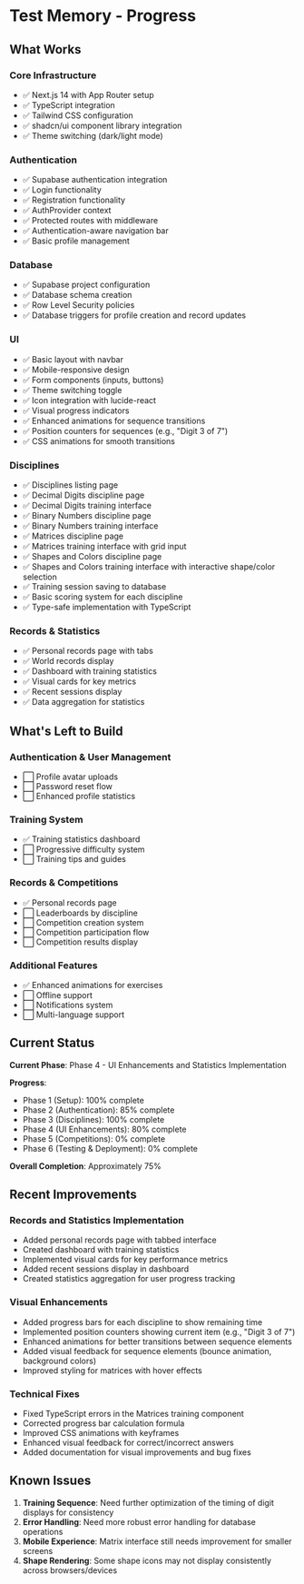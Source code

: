 # Test Memory - Progress

## What Works

### Core Infrastructure

- ✅ Next.js 14 with App Router setup
- ✅ TypeScript integration
- ✅ Tailwind CSS configuration
- ✅ shadcn/ui component library integration
- ✅ Theme switching (dark/light mode)

### Authentication

- ✅ Supabase authentication integration
- ✅ Login functionality
- ✅ Registration functionality
- ✅ AuthProvider context
- ✅ Protected routes with middleware
- ✅ Authentication-aware navigation bar
- ✅ Basic profile management

### Database

- ✅ Supabase project configuration
- ✅ Database schema creation
- ✅ Row Level Security policies
- ✅ Database triggers for profile creation and record updates

### UI

- ✅ Basic layout with navbar
- ✅ Mobile-responsive design
- ✅ Form components (inputs, buttons)
- ✅ Theme switching toggle
- ✅ Icon integration with lucide-react
- ✅ Visual progress indicators
- ✅ Enhanced animations for sequence transitions
- ✅ Position counters for sequences (e.g., "Digit 3 of 7")
- ✅ CSS animations for smooth transitions

### Disciplines

- ✅ Disciplines listing page
- ✅ Decimal Digits discipline page
- ✅ Decimal Digits training interface
- ✅ Binary Numbers discipline page
- ✅ Binary Numbers training interface
- ✅ Matrices discipline page
- ✅ Matrices training interface with grid input
- ✅ Shapes and Colors discipline page
- ✅ Shapes and Colors training interface with interactive shape/color selection
- ✅ Training session saving to database
- ✅ Basic scoring system for each discipline
- ✅ Type-safe implementation with TypeScript

### Records & Statistics

- ✅ Personal records page with tabs
- ✅ World records display
- ✅ Dashboard with training statistics
- ✅ Visual cards for key metrics
- ✅ Recent sessions display
- ✅ Data aggregation for statistics

## What's Left to Build

### Authentication & User Management

- ⬜ Profile avatar uploads
- ⬜ Password reset flow
- ⬜ Enhanced profile statistics

### Training System

- ✅ Training statistics dashboard
- ⬜ Progressive difficulty system
- ⬜ Training tips and guides

### Records & Competitions

- ✅ Personal records page
- ⬜ Leaderboards by discipline
- ⬜ Competition creation system
- ⬜ Competition participation flow
- ⬜ Competition results display

### Additional Features

- ✅ Enhanced animations for exercises
- ⬜ Offline support
- ⬜ Notifications system
- ⬜ Multi-language support

## Current Status

**Current Phase**: Phase 4 - UI Enhancements and Statistics Implementation

**Progress**:

- Phase 1 (Setup): 100% complete
- Phase 2 (Authentication): 85% complete
- Phase 3 (Disciplines): 100% complete
- Phase 4 (UI Enhancements): 80% complete
- Phase 5 (Competitions): 0% complete
- Phase 6 (Testing & Deployment): 0% complete

**Overall Completion**: Approximately 75%

## Recent Improvements

### Records and Statistics Implementation

- Added personal records page with tabbed interface
- Created dashboard with training statistics
- Implemented visual cards for key performance metrics
- Added recent sessions display in dashboard
- Created statistics aggregation for user progress tracking

### Visual Enhancements

- Added progress bars for each discipline to show remaining time
- Implemented position counters showing current item (e.g., "Digit 3 of 7")
- Enhanced animations for better transitions between sequence elements
- Added visual feedback for sequence elements (bounce animation, background colors)
- Improved styling for matrices with hover effects

### Technical Fixes

- Fixed TypeScript errors in the Matrices training component
- Corrected progress bar calculation formula
- Improved CSS animations with keyframes
- Enhanced visual feedback for correct/incorrect answers
- Added documentation for visual improvements and bug fixes

## Known Issues

1. **Training Sequence**: Need further optimization of the timing of digit displays for consistency
2. **Error Handling**: Need more robust error handling for database operations
3. **Mobile Experience**: Matrix interface still needs improvement for smaller screens
4. **Shape Rendering**: Some shape icons may not display consistently across browsers/devices
